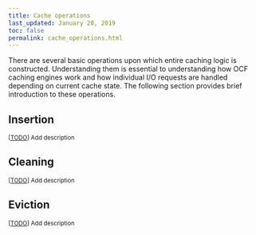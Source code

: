 ```yaml
---
title: Cache operations
last_updated: January 28, 2019
toc: false
permalink: cache_operations.html
---
```


There are several basic operations upon which entire caching logic is
constructed. Understanding them is essential to understanding how OCF
caching engines work and how individual I/O requests are handled depending
on current cache state. The following section provides brief introduction
to these operations.

## Insertion
<small>[[TODO](/authoring.html)] Add description</small>

## Cleaning
<small>[[TODO](/authoring.html)] Add description</small>

## Eviction
<small>[[TODO](/authoring.html)] Add description</small>

